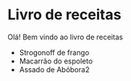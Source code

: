 
# Livro de receitas

Olá! Bem vindo ao livro de receitas

- Strogonoff de frango
- Macarrão do espoleto
- Assado de Abóbora2